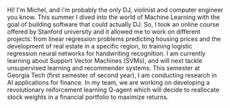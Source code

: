 Hi! I'm Michel, and i'm probably the only DJ, violinist and computer engineer you know. This summer I dived into the world of Machine Learning with the goal of building software that could actually DJ. So, I took an online course offered by Stanford university and it allowed me to work on different projects: from linear regression problems predicting housing prices and the development of real estate in a specific region, to training logistic regression neural networks for handwriting recognition. I am currently learning about Support Vector Machines (SVMs), and will next tackle unsupervised learning and recommender systems. This semester at Georgia Tech (first semester of second year), I am conducting research in AI applications for finance. In my team, we are working on developing a revolutionary reiforcement learning Q-agent which will decide to reallocate stock weights in a financial portfolio to maximize returns.
